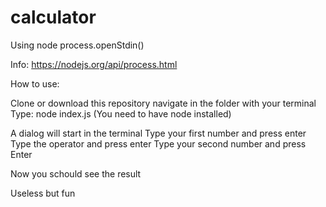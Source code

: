 # calculator


Using node process.openStdin()

Info: https://nodejs.org/api/process.html


How to use:

Clone or download this repository
navigate in the folder with your terminal
Type: node index.js (You need to have node installed)

A dialog will start in the terminal
Type your first number and press enter
Type the operator and press enter
Type your second number and press Enter

Now you schould see the result

Useless but fun
